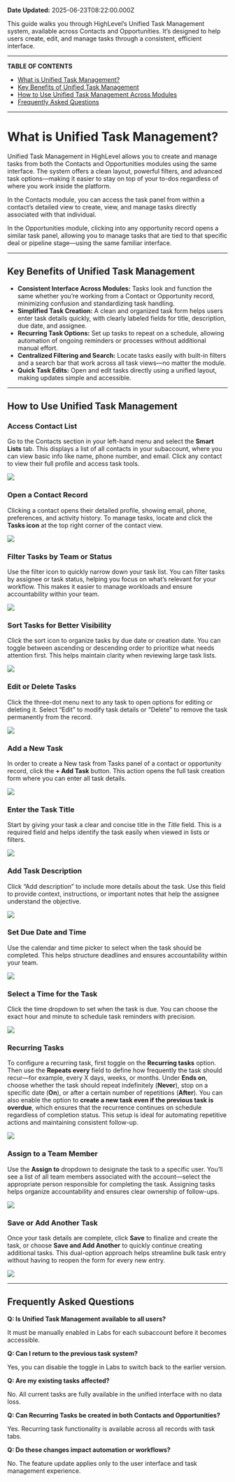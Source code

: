 **Date Updated:** 2025-06-23T08:22:00.000Z

This guide walks you through HighLevel’s Unified Task Management system, available across Contacts and Opportunities. It’s designed to help users create, edit, and manage tasks through a consistent, efficient interface.

---

**TABLE OF CONTENTS**

* [What is Unified Task Management?](#%E2%80%8B%E2%80%8BWhat-is-Unified-Task-Management?)
* [Key Benefits of Unified Task Management](#Key-Benefits-of-Unified-Task-Management)
* [How to Use Unified Task Management Across Modules](#How-to-Use-Unified-Task-Management-Across-Modules)
* [Frequently Asked Questions](#Frequently-Asked-Questions)

---

# **What is Unified Task Management?**

  
Unified Task Management in HighLevel allows you to create and manage tasks from both the Contacts and Opportunities modules using the same interface. The system offers a clean layout, powerful filters, and advanced task options—making it easier to stay on top of your to-dos regardless of where you work inside the platform.

  
In the Contacts module, you can access the task panel from within a contact’s detailed view to create, view, and manage tasks directly associated with that individual.

  
In the Opportunities module, clicking into any opportunity record opens a similar task panel, allowing you to manage tasks that are tied to that specific deal or pipeline stage—using the same familiar interface.

---

## **Key Benefits of Unified Task Management**

  
* **Consistent Interface Across Modules:** Tasks look and function the same whether you’re working from a Contact or Opportunity record, minimizing confusion and standardizing task handling.
* **Simplified Task Creation:** A clean and organized task form helps users enter task details quickly, with clearly labeled fields for title, description, due date, and assignee.
* **Recurring Task Options:** Set up tasks to repeat on a schedule, allowing automation of ongoing reminders or processes without additional manual effort.
* **Centralized Filtering and Search:** Locate tasks easily with built-in filters and a search bar that work across all task views—no matter the module.
* **Quick Task Edits:** Open and edit tasks directly using a unified layout, making updates simple and accessible.

---

## **How to Use Unified Task Management**

  
### **Access Contact List**

  
Go to the Contacts section in your left-hand menu and select the **Smart Lists** tab. This displays a list of all contacts in your subaccount, where you can view basic info like name, phone number, and email. Click any contact to view their full profile and access task tools.

  
![](https://s3.amazonaws.com/cdn.freshdesk.com/data/helpdesk/attachments/production/155048627832/original/Fs3OV-aZ8vOOmel75jZ0tlEi35aGZgJDlA.png?1750429054)

####   

  
### **Open a Contact Record**

  
Clicking a contact opens their detailed profile, showing email, phone, preferences, and activity history. To manage tasks, locate and click the **Tasks icon** at the top right corner of the contact view.

  
![](https://s3.amazonaws.com/cdn.freshdesk.com/data/helpdesk/attachments/production/155048628418/original/xNgcfDS_0LOagSXlKSKSAJ-8AIGfYOdsfw.png?1750429535)
  
  
### **Filter Tasks by Team or Status**

  
Use the filter icon to quickly narrow down your task list. You can filter tasks by assignee or task status, helping you focus on what’s relevant for your workflow. This makes it easier to manage workloads and ensure accountability within your team.

  
![](https://s3.amazonaws.com/cdn.freshdesk.com/data/helpdesk/attachments/production/155048630461/original/PVVgimYhfyNsX3em2MJqQvzrMeE44OkcIw.png?1750430988)
  
  
### **Sort Tasks for Better Visibility**

  
Click the sort icon to organize tasks by due date or creation date. You can toggle between ascending or descending order to prioritize what needs attention first. This helps maintain clarity when reviewing large task lists.

  
![](https://s3.amazonaws.com/cdn.freshdesk.com/data/helpdesk/attachments/production/155048630531/original/bsUQ1R6cBfmriXZD6jwmQ0AD33I2gA8Z7w.png?1750431034)
  
  
### **Edit or Delete Tasks**

  
Click the three-dot menu next to any task to open options for editing or deleting it. Select “Edit” to modify task details or “Delete” to remove the task permanently from the record.

  
![](https://s3.amazonaws.com/cdn.freshdesk.com/data/helpdesk/attachments/production/155048630700/original/7uilwSm4pnYvb1ntErEkAUFwrxyr-ZaxJw.png?1750431104)

  
### **Add a New Task**

  
In order to create a New task from Tasks panel of a contact or opportunity record, click the **\+ Add Task** button. This action opens the full task creation form where you can enter all task details.

  
![](https://s3.amazonaws.com/cdn.freshdesk.com/data/helpdesk/attachments/production/155048628712/original/xXWceuxFIFjurCwDFWTM6E9_EMoh0zsckQ.png?1750429739)
  
  
### **Enter the Task Title**

  
Start by giving your task a clear and concise title in the _Title_ field. This is a required field and helps identify the task easily when viewed in lists or filters.

  
![](https://s3.amazonaws.com/cdn.freshdesk.com/data/helpdesk/attachments/production/155048628830/original/QSdu8k7Wg6kC_j6C_UYJpkgd8JfMX6SB3Q.png?1750429830)
  
  
### **Add Task Description**

  
Click “Add description” to include more details about the task. Use this field to provide context, instructions, or important notes that help the assignee understand the objective.

  
![](https://s3.amazonaws.com/cdn.freshdesk.com/data/helpdesk/attachments/production/155048628967/original/swWxUXWry4nGt7DOkFuE5uSjj_yy9qk2Zw.png?1750429907)
  
  
### **Set Due Date and Time**

  
Use the calendar and time picker to select when the task should be completed. This helps structure deadlines and ensures accountability within your team.

  
![](https://s3.amazonaws.com/cdn.freshdesk.com/data/helpdesk/attachments/production/155048629128/original/us1Gox9eoYk2bXrOszqpP5hyeQcsnO3cmg.png?1750430001)
  
  
### **Select a Time for the Task**

  
Click the time dropdown to set when the task is due. You can choose the exact hour and minute to schedule task reminders with precision.

  
![](https://s3.amazonaws.com/cdn.freshdesk.com/data/helpdesk/attachments/production/155048629194/original/cWPjBYIX6yiJW-F_YPTSS7IM6DBd1jHd8A.png?1750430059)
  
  
### **Recurring Tasks**

  
To configure a recurring task, first toggle on the **Recurring tasks** option. Then use the **Repeats every** field to define how frequently the task should recur—for example, every X days, weeks, or months. Under **Ends on**, choose whether the task should repeat indefinitely (**Never**), stop on a specific date (**On**), or after a certain number of repetitions (**After**). You can also enable the option to **create a new task even if the previous task is overdue**, which ensures that the recurrence continues on schedule regardless of completion status. This setup is ideal for automating repetitive actions and maintaining consistent follow-up.

  
![](https://s3.amazonaws.com/cdn.freshdesk.com/data/helpdesk/attachments/production/155048629266/original/C37PxsvhdJsemfJLsoD279A1ltYFh_1FHw.png?1750430133)
  
  
### **Assign to a Team Member**

  
Use the **Assign to** dropdown to designate the task to a specific user. You’ll see a list of all team members associated with the account—select the appropriate person responsible for completing the task. Assigning tasks helps organize accountability and ensures clear ownership of follow-ups.

  
![](https://s3.amazonaws.com/cdn.freshdesk.com/data/helpdesk/attachments/production/155048629545/original/cv6NP791uQJV-9b5jEXgCE9jHAlZ1l0C3A.png?1750430309)
  
  
### **Save or Add Another Task**

  
Once your task details are complete, click **Save** to finalize and create the task, or choose **Save and Add Another** to quickly continue creating additional tasks. This dual-option approach helps streamline bulk task entry without having to reopen the form for every new entry.

  
![](https://s3.amazonaws.com/cdn.freshdesk.com/data/helpdesk/attachments/production/155048629630/original/oY2gbtnYs4H1eEKFcBB8UqBQb3-jKH4tLQ.png?1750430381)

---

## **Frequently Asked Questions**

  
**Q: Is Unified Task Management available to all users?**

It must be manually enabled in Labs for each subaccount before it becomes accessible.

  
**Q: Can I return to the previous task system?**

Yes, you can disable the toggle in Labs to switch back to the earlier version.

  
**Q: Are my existing tasks affected?**

No. All current tasks are fully available in the unified interface with no data loss.

  
**Q: Can Recurring Tasks be created in both Contacts and Opportunities?**

Yes. Recurring task functionality is available across all records with task tabs.

  
**Q: Do these changes impact automation or workflows?**

No. The feature update applies only to the user interface and task management experience.